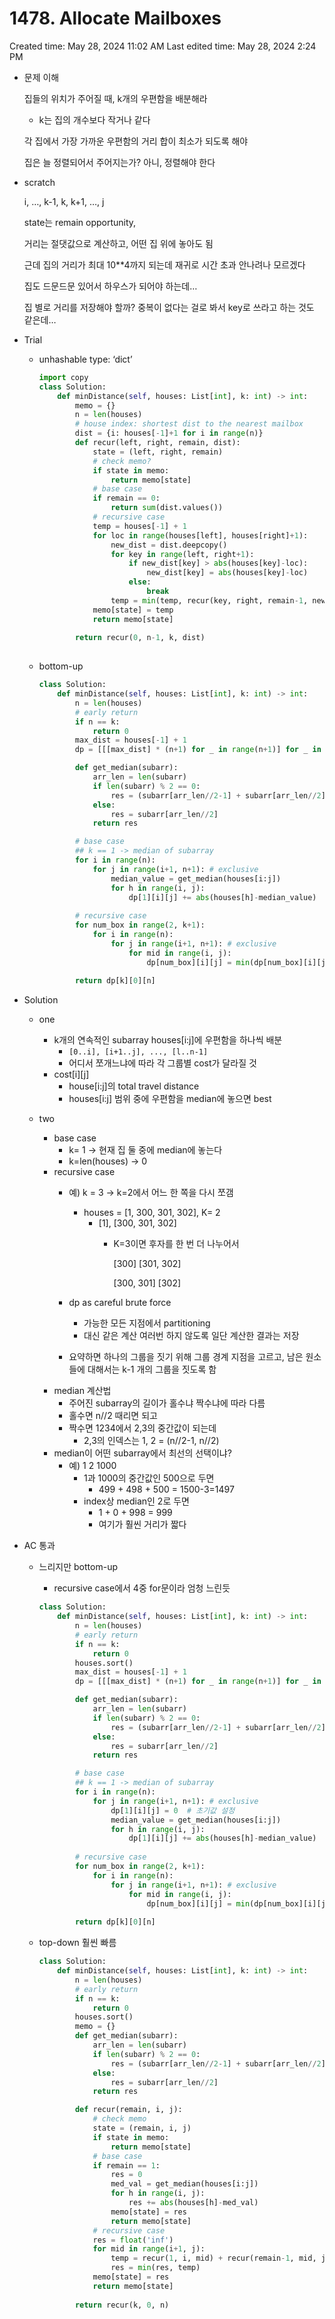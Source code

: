 # 1478. Allocate Mailboxes

Created time: May 28, 2024 11:02 AM
Last edited time: May 28, 2024 2:24 PM

- 문제 이해
    
    집들의 위치가 주어질 때, k개의 우편함을 배분해라 
    
    - k는 집의 개수보다 작거나 같다
    
    각 집에서 가장 가까운 우편함의 거리 합이 최소가 되도록 해야 
    
    집은 늘 정렬되어서 주어지는가? 아니, 정렬해야 한다 
    
- scratch
    
    i, …, k-1, k, k+1, …, j
    
    state는 remain opportunity, 
    
    거리는 절댓값으로 계산하고, 어떤 집 위에 놓아도 됨 
    
    근데 집의 거리가 최대 10**4까지 되는데 재귀로 시간 초과 안나려나 모르겠다 
    
    집도 드문드문 있어서 하우스가 되어야 하는데… 
    
    집 별로 거리를 저장해야 할까? 중복이 없다는 걸로 봐서 key로 쓰라고 하는 것도 같은데… 
    
- Trial
    - unhashable type: ‘dict’
        
        ```python
        import copy
        class Solution:
            def minDistance(self, houses: List[int], k: int) -> int:
                memo = {}
                n = len(houses)
                # house index: shortest dist to the nearest mailbox 
                dist = {i: houses[-1]+1 for i in range(n)}
                def recur(left, right, remain, dist):
                    state = (left, right, remain)
                    # check memo? 
                    if state in memo:
                        return memo[state]
                    # base case
                    if remain == 0:
                        return sum(dist.values())
                    # recursive case
                    temp = houses[-1] + 1 
                    for loc in range(houses[left], houses[right]+1):
                        new_dist = dist.deepcopy()
                        for key in range(left, right+1):
                            if new_dist[key] > abs(houses[key]-loc):
                                new_dist[key] = abs(houses[key]-loc)
                            else:
                                break 
                        temp = min(temp, recur(key, right, remain-1, new_dist))
                    memo[state] = temp
                    return memo[state]
                    
                return recur(0, n-1, k, dist)
                
        ```
        
    - bottom-up
        
        ```python
        class Solution:
            def minDistance(self, houses: List[int], k: int) -> int:
                n = len(houses)
                # early return
                if n == k:
                    return 0 
                max_dist = houses[-1] + 1 
                dp = [[[max_dist] * (n+1) for _ in range(n+1)] for _ in range(k+1)]
        
                def get_median(subarr):
                    arr_len = len(subarr)
                    if len(subarr) % 2 == 0:
                        res = (subarr[arr_len//2-1] + subarr[arr_len//2]) // 2 
                    else:
                        res = subarr[arr_len//2]
                    return res 
        
                # base case 
                ## k == 1 -> median of subarray
                for i in range(n):
                    for j in range(i+1, n+1): # exclusive
                        median_value = get_median(houses[i:j])
                        for h in range(i, j):
                            dp[1][i][j] += abs(houses[h]-median_value)
                
                # recursive case
                for num_box in range(2, k+1):
                    for i in range(n):
                        for j in range(i+1, n+1): # exclusive
                            for mid in range(i, j):
                                dp[num_box][i][j] = min(dp[num_box][i][j], dp[1][i][mid] + dp[num_box-1][mid][j])
                
                return dp[k][0][n]
        
        ```
        
- Solution
    - one
        - k개의 연속적인 subarray houses[i:j]에 우편함을 하나씩 배분
            - `[0..i], [i+1..j], ..., [l..n-1]`
            - 어디서 쪼개느냐에 따라 각 그룹별 cost가 달라질 것
        - cost[i][j]
            - house[i:j]의 total travel distance
            - houses[i:j] 범위 중에 우편함을 median에 놓으면 best
            
    - two
        - base case
            - k= 1 → 현재 집 둘 중에 median에 놓는다
            - k=len(houses) → 0
        - recursive case
            - 예) k = 3 → k=2에서 어느 한 쪽을 다시 쪼갬
                - houses = [1, 300, 301, 302], K= 2
                    - [1], [300, 301, 302]
                        - K=3이면 후자를 한 번 더 나누어서
                            
                            [300] [301, 302]
                            
                            [300, 301] [302]
                            
            - dp as careful brute force
                - 가능한 모든 지점에서 partitioning
                - 대신 같은 계산 여러번 하지 않도록 일단 계산한 결과는 저장
            - 요약하면 하나의 그룹을 짓기 위해 그룹 경계 지점을 고르고, 남은 원소들에 대해서는 k-1 개의 그룹을 짓도록 함
        - median 계산법
            - 주어진 subarray의 길이가 홀수냐 짝수냐에 따라 다름
            - 홀수면 n//2 때리면 되고
            - 짝수면 1234에서 2,3의 중간값이 되는데
                - 2,3의 인덱스는 1, 2 = (n//2-1, n//2)
        - median이 어떤 subarray에서 최선의 선택이냐?
            - 예) 1 2 1000
                - 1과 1000의 중간값인 500으로 두면
                    - 499 + 498 + 500 = 1500-3=1497
                - index상 median인 2로 두면
                    - 1 + 0  + 998 = 999
                    - 여기가 훨씬 거리가 짧다
- AC 통과
    - 느리지만 bottom-up
        - recursive case에서 4중 for문이라 엄청 느린듯
        
        ```python
        class Solution:
            def minDistance(self, houses: List[int], k: int) -> int:
                n = len(houses)
                # early return
                if n == k:
                    return 0 
                houses.sort()
                max_dist = houses[-1] + 1 
                dp = [[[max_dist] * (n+1) for _ in range(n+1)] for _ in range(k+1)]
        
                def get_median(subarr):
                    arr_len = len(subarr)
                    if len(subarr) % 2 == 0:
                        res = (subarr[arr_len//2-1] + subarr[arr_len//2]) // 2 
                    else:
                        res = subarr[arr_len//2]
                    return res 
        
                # base case 
                ## k == 1 -> median of subarray
                for i in range(n):
                    for j in range(i+1, n+1): # exclusive
                        dp[1][i][j] = 0  # 초기값 설정
                        median_value = get_median(houses[i:j])
                        for h in range(i, j):
                            dp[1][i][j] += abs(houses[h]-median_value)
                
                # recursive case
                for num_box in range(2, k+1):
                    for i in range(n):
                        for j in range(i+1, n+1): # exclusive
                            for mid in range(i, j):
                                dp[num_box][i][j] = min(dp[num_box][i][j], dp[1][i][mid] + dp[num_box-1][mid][j])
                
                return dp[k][0][n]
        
        ```
        
    - top-down 훨씬 빠름
        
        ```python
        class Solution:
            def minDistance(self, houses: List[int], k: int) -> int:
                n = len(houses)
                # early return
                if n == k:
                    return 0 
                houses.sort()
                memo = {} 
                def get_median(subarr):
                    arr_len = len(subarr)
                    if len(subarr) % 2 == 0:
                        res = (subarr[arr_len//2-1] + subarr[arr_len//2]) // 2 
                    else:
                        res = subarr[arr_len//2]
                    return res 
        
                def recur(remain, i, j):
                    # check memo
                    state = (remain, i, j)
                    if state in memo:
                        return memo[state]
                    # base case 
                    if remain == 1:
                        res = 0
                        med_val = get_median(houses[i:j])
                        for h in range(i, j):
                            res += abs(houses[h]-med_val)
                        memo[state] = res
                        return memo[state]
                    # recursive case
                    res = float('inf')
                    for mid in range(i+1, j):
                        temp = recur(1, i, mid) + recur(remain-1, mid, j)
                        res = min(res, temp)
                    memo[state] = res
                    return memo[state]
                
                return recur(k, 0, n)
        ```